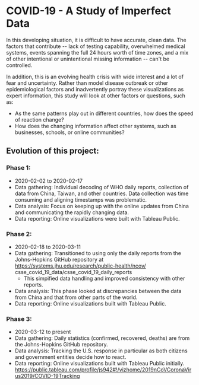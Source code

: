 # COVID-19 - A Study of Imperfect Data

In this developing situation, it is difficult to have accurate, clean data. The factors
that contribute -- lack of testing capability, overwhelmed medical systems, 
events spanning the full 24 hours worth of time zones, 
and a mix of other intentional or unintentional missing information -- can't be controlled.

In addition, this is an evolving health crisis with wide interest and a lot of fear and uncertainty.
Rather than model disease outbreak or other epidemiological factors and inadvertently portray these visualizations
as expert information, this study will look at other factors or questions, such as:

- As the same patterns play out in different countries, how does the speed of reaction change?
- How does the changing information affect other systems, such as businesses, schools, or online communities?


## Evolution of this project:

### Phase 1:

   * 2020-02-02 to 2020-02-17
   * Data gathering: Individual decoding of WHO daily reports, collection of data from China, Taiwan, 
    and other countries. Data collection was time consuming and aligning timestamps was
    problematic. 
   * Data analysis: Focus on keeping up with the online updates from China and communicating the rapidly changing data.
   * Data reporting: Online visualizations were built with Tableau Public.

### Phase 2:

   * 2020-02-18 to 2020-03-11
   * Data gathering: Transitioned to using only the daily reports from the Johns-Hopkins GitHub repository at
   https://systems.jhu.edu/research/public-health/ncov/ csse_covid_19_data/csse_covid_19_daily_reports  
       * This simpified data handling and improved consistency with other reports.
   * Data analysis: This phase looked at discrepancies between the data from China and that from other
   parts of the world.
   * Data reporting: Online visualizations built with Tableau Public.
    
### Phase 3: 

   * 2020-03-12 to present
   * Data gathering: Daily statistics (confirmed, recovered, deaths) are from the Johns-Hopkins GitHub repository.
   * Data analysis: Tracking the U.S. response in particular as both citizens and government entities decide 
   how to react.
   * Data reporting: Online visualizations built with Tableau Public initially.
     https://public.tableau.com/profile/js942#!/vizhome/2019nCoVCoronaVirus2019/COVID-19Tracking 
